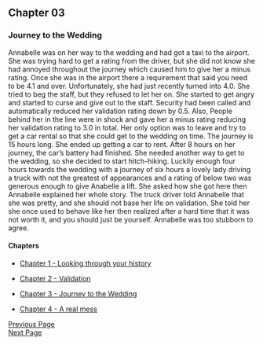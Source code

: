 ## Chapter 03

### Journey to the Wedding
Annabelle was on her way to the wedding and had got a taxi to the airport.
She was trying hard to get a rating from the driver, 
but she did not know she had annoyed throughout the journey 
which caused him to give her a minus rating. 
Once she was in the airport there a requirement that said 
you need to be 4.1 and over. Unfortunately, she had just recently 
turned into 4.0. She tried to beg the staff, but they refused to 
let her on. She started to get angry and started to curse and 
give out to the staff. 
Security had been called and automatically 
reduced her validation rating down by 0.5. Also, People behind her 
in the line were in shock and gave her a minus rating reducing her 
validation rating to 3.0 in total. Her only option was to leave and 
try to get a car rental so that she could get to the wedding on time. 
The journey is 15 hours long. She ended up getting a car to rent. 
After 8 hours on her journey, the car’s battery had finished. 
She needed another way to get to the wedding, so she decided to 
start hitch-hiking. 
Luckily enough four hours towards the wedding 
with a journey of six hours a lovely lady driving a truck with not 
the greatest of appearances and a rating of below two was generous 
enough to give Anabelle a lift. She asked how she got here then 
Annabelle explained her whole story. The truck driver told Annabelle 
that she was pretty, and she should not base her life on validation. 
She told her she once used to behave like her then realized after a 
hard time that it was not worth it, and you should just be yourself. 
Annabelle was too stubborn to agree.
#### Chapters

- [Chapter 1 - Looking through your history](chapter01.md)

- [Chapter 2 - Validation](chapter02.md)

- [Chapter 3 - Journey to the Wedding](chapter03.md)

- [Chapter 4 - A real mess](chapter04.md)

[Previous Page](chapter02.md) 
<br/>
[Next Page](chapter04.md)